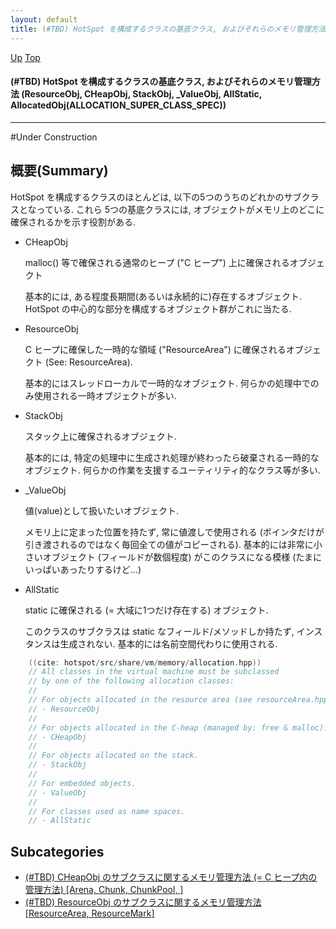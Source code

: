 ```yaml
---
layout: default
title: (#TBD) HotSpot を構成するクラスの基底クラス, およびそれらのメモリ管理方法 (ResourceObj, CHeapObj, StackObj, _ValueObj, AllStatic,   AllocatedObj(ALLOCATION_SUPER_CLASS_SPEC)) 
---
```

[Up](noBQBNlO_D.html) [Top](../index.html)

#### (#TBD) HotSpot を構成するクラスの基底クラス, およびそれらのメモリ管理方法 (ResourceObj, CHeapObj, StackObj, _ValueObj, AllStatic,   AllocatedObj(ALLOCATION_SUPER_CLASS_SPEC)) 

--- 
#Under Construction

## 概要(Summary)
HotSpot を構成するクラスのほとんどは, 以下の5つのうちのどれかのサブクラスとなっている.
これら 5つの基底クラスには, オブジェクトがメモリ上のどこに確保されるかを示す役割がある.

  * CHeapObj

    malloc() 等で確保される通常のヒープ ("C ヒープ") 上に確保されるオブジェクト

    基本的には, ある程度長期間(あるいは永続的に)存在するオブジェクト. 
    HotSpot の中心的な部分を構成するオブジェクト群がこれに当たる.

  * ResourceObj 

    C ヒープに確保した一時的な領域 ("ResourceArea") に確保されるオブジェクト (See: ResourceArea).

    基本的にはスレッドローカルで一時的なオブジェクト.
    何らかの処理中でのみ使用される一時オブジェクトが多い.

  * StackObj
  
    スタック上に確保されるオブジェクト.

    基本的には, 特定の処理中に生成され処理が終わったら破棄される一時的なオブジェクト. 
    何らかの作業を支援するユーティリティ的なクラス等が多い.

  * _ValueObj

    値(value)として扱いたいオブジェクト.

    メモリ上に定まった位置を持たず, 常に値渡しで使用される (ポインタだけが引き渡されるのではなく毎回全ての値がコピーされる).
    基本的には非常に小さいオブジェクト (フィールドが数個程度) がこのクラスになる模様 (たまにいっぱいあったりするけど...)

  * AllStatic

    static に確保される (= 大域に1つだけ存在する) オブジェクト.

    このクラスのサブクラスは static なフィールド/メソッドしか持たず, インスタンスは生成されない. 
    基本的には名前空間代わりに使用される.


```cpp
    ((cite: hotspot/src/share/vm/memory/allocation.hpp))
    // All classes in the virtual machine must be subclassed
    // by one of the following allocation classes:
    //
    // For objects allocated in the resource area (see resourceArea.hpp).
    // - ResourceObj
    //
    // For objects allocated in the C-heap (managed by: free & malloc).
    // - CHeapObj
    //
    // For objects allocated on the stack.
    // - StackObj
    //
    // For embedded objects.
    // - ValueObj
    //
    // For classes used as name spaces.
    // - AllStatic
```




## Subcategories
* [(#TBD) CHeapObj のサブクラスに関するメモリ管理方法 (= C ヒープ内の管理方法)  [Arena, Chunk, ChunkPool, ] ](no28916iKk.html)
* [(#TBD) ResourceObj のサブクラスに関するメモリ管理方法  [ResourceArea, ResourceMark] ](no28916VHS.html)



